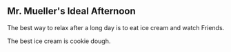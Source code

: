 ## Mr. Mueller's Ideal Afternoon

The best way to relax after a long day is to eat ice cream and watch Friends.

The best ice cream is cookie dough.